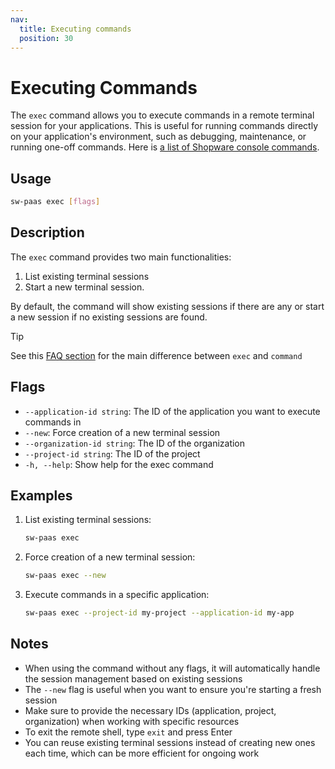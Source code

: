 ```yaml
---
nav:
  title: Executing commands
  position: 30
---
```


# Executing Commands

The `exec` command allows you to execute commands in a remote terminal session for your applications. This is useful for running commands directly on your application's environment, such as debugging, maintenance, or running one-off commands. Here is [a list of Shopware console commands](https://docs.shopware.com/en/shopware-6-en/tutorials-and-faq/shopware-cli).

## Usage

```sh
sw-paas exec [flags]
```

## Description

The `exec` command provides two main functionalities:

1. List existing terminal sessions
2. Start a new terminal session.

By default, the command will show existing sessions if there are any or start a new session if no existing sessions are found.

> [!TIP]
> See this [FAQ section](/faq.md) for the main difference between `exec` and `command`

## Flags

- `--application-id string`: The ID of the application you want to execute commands in
- `--new`: Force creation of a new terminal session
- `--organization-id string`: The ID of the organization
- `--project-id string`: The ID of the project
- `-h, --help`: Show help for the exec command

## Examples

1. List existing terminal sessions:

   ```sh
   sw-paas exec
   ```

2. Force creation of a new terminal session:

   ```sh
   sw-paas exec --new
   ```

3. Execute commands in a specific application:

   ```sh
   sw-paas exec --project-id my-project --application-id my-app
   ```

## Notes

- When using the command without any flags, it will automatically handle the session management based on existing sessions
- The `--new` flag is useful when you want to ensure you're starting a fresh session
- Make sure to provide the necessary IDs (application, project, organization) when working with specific resources
- To exit the remote shell, type `exit` and press Enter
- You can reuse existing terminal sessions instead of creating new ones each time, which can be more efficient for ongoing work
